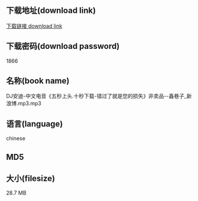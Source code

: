 ## 下载地址(download link)
[下载链接 download link](https://voluble-croquembouche-d321dc.netlify.app/?s=DJ%E5%AE%89%E8%BF%AA-%E4%B8%AD%E6%96%87%E7%94%B5%E9%9F%B3%E3%80%8A%E4%BA%94%E7%A7%92%E4%B8%8A%E5%A4%B4.%E5%8D%81%E7%A7%92%E4%B8%8B%E8%BD%BD-%E9%94%99%E8%BF%87%E4%BA%86%E5%B0%B1%E6%98%AF%E6%82%A8%E7%9A%84%E6%8D%9F%E5%A4%B1%E3%80%8B%E9%9D%9E%E5%8D%96%E5%93%81--%E9%91%AB%E5%B7%B7%E5%AD%90_%E6%96%B0%E6%B5%AA%E5%8D%9A.mp3)

## 下载密码(download password)
1866

## 名称(book name)
DJ安迪-中文电音《五秒上头.十秒下载-错过了就是您的损失》非卖品--鑫巷子_新浪博.mp3.mp3

## 语言(language)
chinese

## MD5


## 大小(filesize)
28.7 MB
